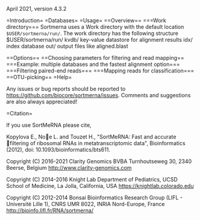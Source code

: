 April 2021, version 4.3.2

=Introduction=
=Databases=
=Usage=
==Overview==
===Work directory===
Sortmerna uses a Work directory with the default location <code>$USER/sortmerna/run/</code>.
The work directory has the following structure
    $USER/sortmerna/run/
        kvdb/       key-value datastore for alignment results
        idx/        index database
        out/        output files like aligned.blast

==Options==
==Choosing parameters for filtering and read mapping==
===Example: multiple databases and the fastest alignment option===
===Filtering paired-end reads===
===Mapping reads for classification===
==OTU-picking==
=Help=

Any issues or bug reports should be reported to https://github.com/biocore/sortmerna/issues. Comments and suggestions are also always appreciated! 

=Citation=

If you use SortMeRNA please cite,

Kopylova E., Noe L. and Touzet H., "SortMeRNA: Fast and accurate filtering of ribosomal RNAs in metatranscriptomic data", Bioinformatics (2012), doi: 10.1093/bioinformatics/bts611.

Copyright (C) 2016-2021 Clarity Genomics BVBA
Turnhoutseweg 30, 2340 Beerse, Belgium
http://www.clarity-genomics.com

Copyright (C) 2014-2016 Knight Lab
Department of Pediatrics, UCSD School of Medicine, La Jolla, California, USA
https://knightlab.colorado.edu

Copyright (C) 2012-2014 Bonsai Bioinformatics Research Group
(LIFL - Université Lille 1), CNRS UMR 8022, INRIA Nord-Europe, France
http://bioinfo.lifl.fr/RNA/sortmerna/